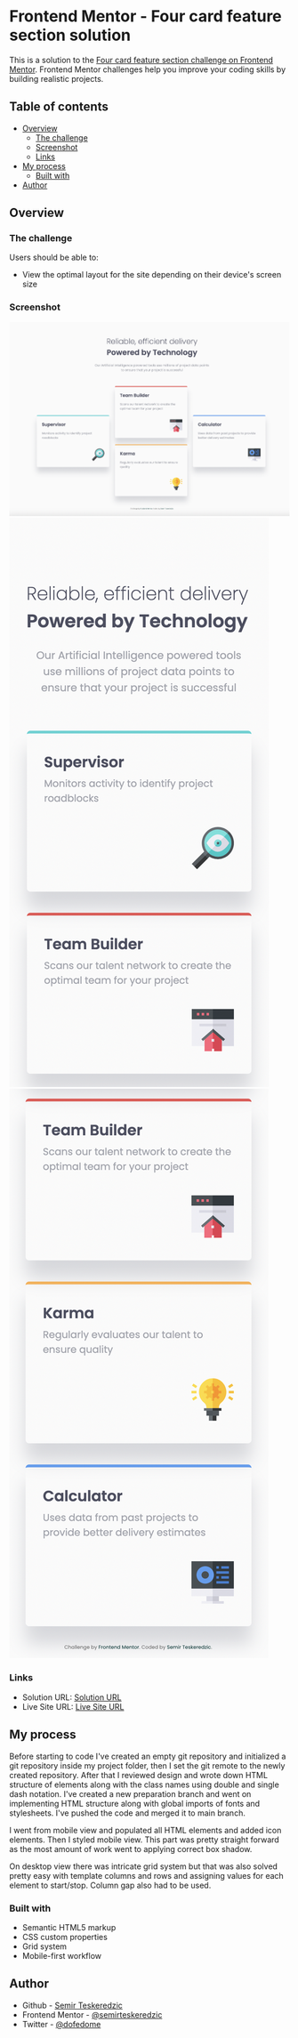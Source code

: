 # Frontend Mentor - Four card feature section solution

This is a solution to the [Four card feature section challenge on Frontend Mentor](https://www.frontendmentor.io/challenges/four-card-feature-section-weK1eFYK). Frontend Mentor challenges help you improve your coding skills by building realistic projects. 

## Table of contents

- [Overview](#overview)
  - [The challenge](#the-challenge)
  - [Screenshot](#screenshot)
  - [Links](#links)
- [My process](#my-process)
  - [Built with](#built-with)
- [Author](#author)

## Overview

### The challenge

Users should be able to:

- View the optimal layout for the site depending on their device's screen size

### Screenshot

![Screenshot Desktop](./screenshots/screenshot_desktop_fourcardfeature.png)
![Screenshot Mobile1](./screenshots/screenshot_mobile_fourcardfeature1.png)
![Screenshot Mobile2](./screenshots/screenshot_mobile_fourcardfeature2.png)


### Links

- Solution URL: [Solution URL]()
- Live Site URL: [Live Site URL](https://semirteskeredzic.github.io/four-card-section/)

## My process

Before starting to code I've created an empty git repository and initialized a git repository inside my project folder, then I set the git remote to the newly created repository.
After that I reviewed design and wrote down HTML structure of elements along with the class names using double and single dash notation. I've created a new preparation branch and went on implementing HTML structure along with global imports of fonts and stylesheets. I've pushed the code and merged it to main branch. 

I went from mobile view and populated all HTML elements and added icon elements. Then I styled mobile view. This part was pretty straight forward as the most amount of work went to applying correct box shadow.

On desktop view there was intricate grid system but that was also solved pretty easy with template columns and rows and assigning values for each element to start/stop. Column gap also had to be used.

### Built with

- Semantic HTML5 markup
- CSS custom properties
- Grid system
- Mobile-first workflow

## Author

- Github - [Semir Teskeredzic](https://github.com/semirteskeredzic)
- Frontend Mentor - [@semirteskeredzic](https://www.frontendmentor.io/profile/semirteskeredzic)
- Twitter - [@dofedome](https://www.twitter.com/dofedome)